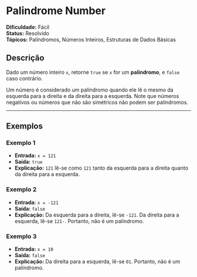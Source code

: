 # Palindrome Number

**Dificuldade:** Fácil  
**Status:** Resolvido  
**Tópicos:** Palíndromos, Números Inteiros, Estruturas de Dados Básicas

## Descrição

Dado um número inteiro `x`, retorne `true` se `x` for um **palíndromo**, e `false` caso contrário.

Um número é considerado um palíndromo quando ele lê o mesmo da esquerda para a direita e da direita para a esquerda. Note que números negativos ou números que não são simétricos não podem ser palíndromos.

---

## Exemplos

### Exemplo 1
- **Entrada:** `x = 121`
- **Saída:** `true`
- **Explicação:** `121` lê-se como `121` tanto da esquerda para a direita quanto da direita para a esquerda.

### Exemplo 2
- **Entrada:** `x = -121`
- **Saída:** `false`
- **Explicação:** Da esquerda para a direita, lê-se `-121`. Da direita para a esquerda, lê-se `121-`. Portanto, não é um palíndromo.

### Exemplo 3
- **Entrada:** `x = 10`
- **Saída:** `false`
- **Explicação:** Da direita para a esquerda, lê-se `01`. Portanto, não é um palíndromo.
